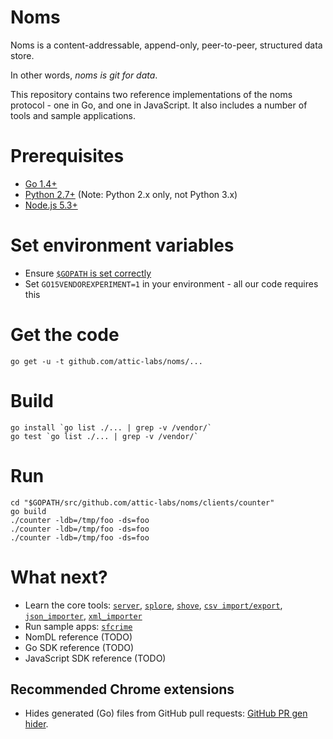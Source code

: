 # Noms

Noms is a content-addressable, append-only, peer-to-peer, structured data store.

In other words, *noms is git for data*.

This repository contains two reference implementations of the noms protocol - one in Go, and one in JavaScript. It also includes a number of tools and sample applications.

# Prerequisites

* [Go 1.4+](https://golang.org/dl/)
* [Python 2.7+](https://www.python.org/downloads/) (Note: Python 2.x only, not Python 3.x)
* [Node.js 5.3+](https://nodejs.org/download/)

# Set environment variables

* Ensure [`$GOPATH` is set correctly](https://golang.org/doc/code.html#GOPATH)
* Set `GO15VENDOREXPERIMENT=1` in your environment - all our code requires this

# Get the code

```
go get -u -t github.com/attic-labs/noms/...
```

# Build

```
go install `go list ./... | grep -v /vendor/`
go test `go list ./... | grep -v /vendor/`
```

# Run

```
cd "$GOPATH/src/github.com/attic-labs/noms/clients/counter"
go build
./counter -ldb=/tmp/foo -ds=foo
./counter -ldb=/tmp/foo -ds=foo
./counter -ldb=/tmp/foo -ds=foo
```

# What next?

* Learn the core tools: [`server`](clients/server), [`splore`](clients/splore), [`shove`](clients/shove), [`csv import/export`](clients/csv), [`json_importer`](clients/json_importer), [`xml_importer`](clients/xml_importer)
* Run sample apps: [`sfcrime`](clients/sfcrime)
* NomDL reference (TODO)
* Go SDK reference (TODO)
* JavaScript SDK reference (TODO)

## Recommended Chrome extensions

* Hides generated (Go) files from GitHub pull requests: [GitHub PR gen hider](https://chrome.google.com/webstore/detail/mhemmopgidccpkibohejfhlbkggdcmhf).
